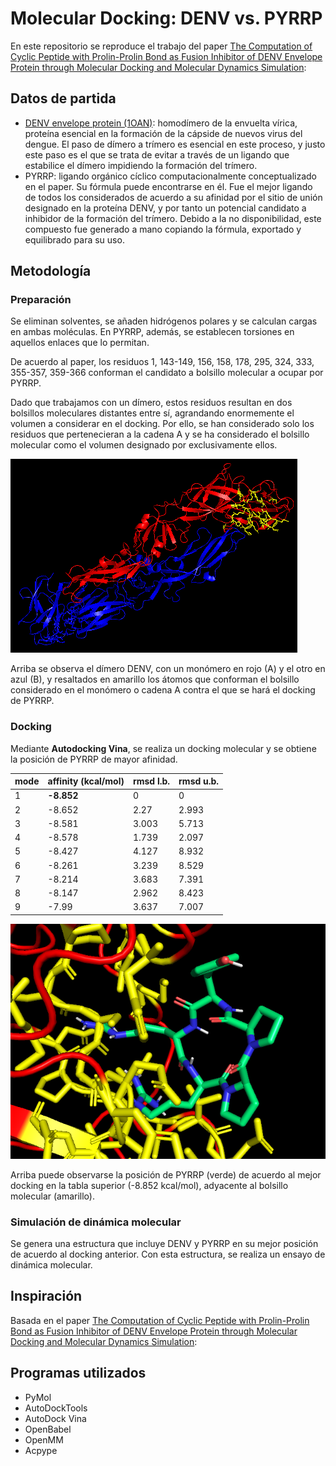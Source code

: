 # Molecular Docking: DENV vs. PYRRP

En este repositorio se reproduce el trabajo del paper [The Computation of Cyclic Peptide with Prolin-Prolin Bond as Fusion Inhibitor of DENV Envelope Protein through Molecular Docking and Molecular Dynamics Simulation](https://arxiv.org/abs/1511.01388):

## Datos de partida

* [DENV envelope protein (1OAN)](https://pdbj.org/mine/summary/1OAN): homodímero de la envuelta vírica, proteína esencial en la formación de la cápside de nuevos virus del dengue. El paso de dímero a trímero es esencial en este proceso, y justo este paso es el que se trata de evitar a través de un ligando que estabilice el dímero impidiendo la formación del trímero.
* PYRRP: ligando orgánico cíclico computacionalmente conceptualizado en el paper. Su fórmula puede encontrarse en él. Fue el mejor ligando de todos los considerados de acuerdo a su afinidad por el sitio de unión designado en la proteína DENV, y por tanto un potencial candidato a inhibidor de la formación del trímero. Debido a la no disponibilidad, este compuesto fue generado a mano copiando la fórmula, exportado y equilibrado para su uso.

## Metodología

### Preparación
Se eliminan solventes, se añaden hidrógenos polares y se calculan cargas en ambas moléculas. En PYRRP, además, se establecen torsiones en aquellos enlaces que lo permitan.

De acuerdo al paper, los residuos 1, 143-149, 156, 158, 178, 295, 324, 333, 355-357, 359-366 conforman el candidato a bolsillo molecular a ocupar por PYRRP.

Dado que trabajamos con un dímero, estos residuos resultan en dos bolsillos moleculares distantes entre sí, agrandando enormemente el volumen a considerar en el docking. Por ello, se han considerado solo los residuos que pertenecieran a la cadena A y se ha considerado el bolsillo molecular como el volumen designado por exclusivamente ellos.

![](denv_pocket.png "DENV")

Arriba se observa el dímero DENV, con un monómero en rojo (A) y el otro en azul (B), y resaltados en amarillo los átomos que conforman el bolsillo considerado en el monómero o cadena A contra el que se hará el docking de PYRRP.

### Docking
Mediante **Autodocking Vina**, se realiza un docking molecular y se obtiene la posición de PYRRP de mayor afinidad.

| mode | affinity (kcal/mol) | rmsd l.b.| rmsd u.b.|
|-----|------------|----------|---------|
|   1 |     **-8.852** |        0 |        0|
|   2 |     -8.652 |     2.27 |    2.993|
|   3 |     -8.581 |    3.003 |    5.713|
|   4 |     -8.578 |    1.739 |    2.097|
|   5 |     -8.427 |    4.127 |    8.932|
|   6 |     -8.261 |    3.239 |    8.529|
|   7 |     -8.214 |    3.683 |    7.391|
|   8 |     -8.147 |    2.962 |    8.423|
|   9 |      -7.99 |    3.637 |    7.007|


![](docked.png "Docking")

Arriba puede observarse la posición de PYRRP (verde) de acuerdo al mejor docking en la tabla superior (-8.852 kcal/mol), adyacente al bolsillo molecular (amarillo).

### Simulación de dinámica molecular

Se genera una estructura que incluye DENV y PYRRP en su mejor posición de acuerdo al docking anterior. Con esta estructura, se realiza un ensayo de dinámica molecular.

## Inspiración

Basada en el paper [The Computation of Cyclic Peptide with Prolin-Prolin Bond as Fusion Inhibitor of DENV Envelope Protein through Molecular Docking and Molecular Dynamics Simulation](https://arxiv.org/abs/1511.01388):

## Programas utilizados

* PyMol
* AutoDockTools
* AutoDock Vina
* OpenBabel
* OpenMM
* Acpype
